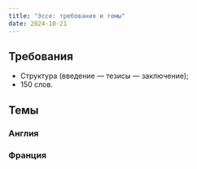 ```yaml
---
title: "Эссе: требования и темы"
date: 2024-10-21
---
```

## Требования
- Структура (введение — тезисы — заключение);
- 150 слов.
## Темы
### Англия
### Франция
